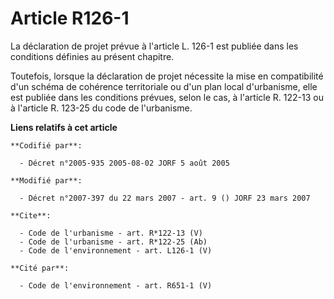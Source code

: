 # Article R126-1

La déclaration de projet prévue à l'article L. 126-1 est publiée dans les conditions définies au présent chapitre. 

Toutefois, lorsque la déclaration de projet nécessite la mise en compatibilité d'un schéma de cohérence territoriale ou d'un
plan local d'urbanisme, elle est publiée dans les conditions prévues, selon le cas, à l'article R. 122-13 ou à l'article R.
123-25 du code de l'urbanisme.

**Liens relatifs à cet article**

	**Codifié par**:

	  - Décret n°2005-935 2005-08-02 JORF 5 août 2005

	**Modifié par**:

	  - Décret n°2007-397 du 22 mars 2007 - art. 9 () JORF 23 mars 2007

	**Cite**:

	  - Code de l'urbanisme - art. R*122-13 (V)
	  - Code de l'urbanisme - art. R*122-25 (Ab)
	  - Code de l'environnement - art. L126-1 (V)

	**Cité par**:

	  - Code de l'environnement - art. R651-1 (V)
